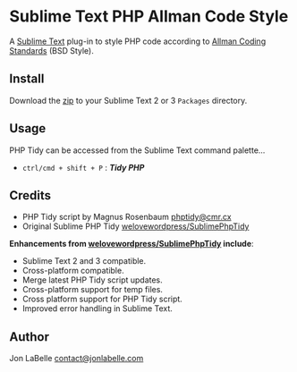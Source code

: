 # Sublime Text PHP Allman Code Style

A [Sublime Text](http://www.sublimetext.com) plug-in to style PHP code
according to [Allman Coding Standards](http://en.wikipedia.org/wiki/Indent_style#Allman_style) (BSD Style).

## Install

Download the [zip](https://github.com/jonlabelle/SublimePhpTidy/archive/master.zip)
to your Sublime Text 2 or 3 `Packages` directory.

## Usage

PHP Tidy can be accessed from the Sublime Text command palette...

- `ctrl/cmd + shift + P` : ***Tidy PHP***

## Credits

- PHP Tidy script by Magnus Rosenbaum <phptidy@cmr.cx>
- Original Sublime PHP Tidy [welovewordpress/SublimePhpTidy](https://github.com/welovewordpress/SublimePhpTidy)

**Enhancements from [welovewordpress/SublimePhpTidy](https://github.com/welovewordpress/SublimePhpTidy) include**:

- Sublime Text 2 and 3 compatible.
- Cross-platform compatible.
- Merge latest PHP Tidy script updates.
- Cross-platform support for temp files.
- Cross platform support for PHP Tidy script.
- Improved error handling in Sublime Text.

## Author

Jon LaBelle <contact@jonlabelle.com>
